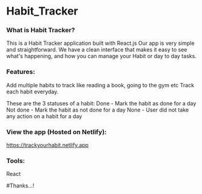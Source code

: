 # Habit_Tracker
### What is Habit Tracker?
This is a Habit Tracker application built with React.js
Our app is very simple and straightforward. We have a clean interface that makes it easy to see what's happening, and how you can manage your Habit or day to day tasks.

### Features:
Add multiple habits to track like reading a book, going to the gym etc
Track each habit everyday. 

These are the 3 statuses of a habit:
Done - Mark the habit as done for a day
Not done - Mark the habit as not done for a day
None - User did not take any action on a habit for a day

### View the app (Hosted on Netlify):
https://trackyourhabit.netlify.app

### Tools:
React

#Thanks...!
